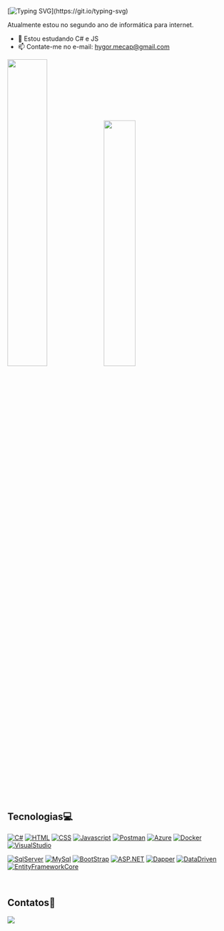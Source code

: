 [![Typing SVG](https://readme-typing-svg.herokuapp.com?font=Montserrat&weight=800&pause=1000&color=A456F7&=true&vCenter=true&width=800&lines=Olá+,+eu+sou+o+Hygor+e+sou+apaixonado+por+programação.🌌+;+Seja+bem+vindo(a)+ao+meu+perfil!)](https://git.io/typing-svg) 
<p>Atualmente estou no segundo ano de informática para internet.</p>

- 🌱 Estou estudando C# e JS
- 📫 Contate-me no e-mail: hygor.mecap@gmail.com

<div>
<picture>
<source
  srcset="https://github-readme-stats.vercel.app/api?username=HygorSX&show_icons=true&theme=midnight-purple"
/>
 <img width="42%" src="https://github-readme-stats.vercel.app/api?username=HygorSX&show_icons=true" />
</picture>
 <img width="37.6%"src="https://github-readme-stats.vercel.app/api/top-langs/?username=HygorSX&layout=compact&theme=midnight-purple" />
  </div>
  <div style="display: inline-block"><br>
    <h2>Tecnologias💻</h2>
    
[![C#](https://img.shields.io/badge/-C%23-512BD4?style=for-the-badge&logo=c-sharp&logoColor=white&labelColor=512BD4)](https://example.com/)
[![HTML](https://img.shields.io/badge/-HTML-512BD4?style=for-the-badge&logo=html5&logoColor=white&labelColor=512BD4)](https://example.com/)
[![CSS](https://img.shields.io/badge/-CSS-512BD4?style=for-the-badge&logo=css3&logoColor=white&labelColor=512BD4)](https://example.com/)
[![Javascript](https://img.shields.io/badge/-Javascript-512BD4?style=for-the-badge&logo=javascript&logoColor=white&labelColor=512BD4)](https://example.com/)
[![Postman](https://img.shields.io/badge/-Postman-512BD4?style=for-the-badge&logo=postman&logoColor=white&labelColor=512BD4)](https://example.com/)
[![Azure](https://img.shields.io/badge/-Azure-512BD4?style=for-the-badge&logo=microsoft-azure&logoColor=white&labelColor=512BD4)](https://example.com/)
[![Docker](https://img.shields.io/badge/-Docker-512BD4?style=for-the-badge&logo=docker&logoColor=white&labelColor=512BD4)](https://example.com/)
[![VisualStudio](https://img.shields.io/badge/-Visual_Studio-512BD4?style=for-the-badge&logo=visual-studio&logoColor=white&labelColor=512BD4)](https://example.com/)

[![SqlServer](https://img.shields.io/badge/-SqlServer-512BD4?style=for-the-badge&logo=microsoft-sql-server&logoColor=white&labelColor=512BD4)](https://example.com/)
[![MySql](https://img.shields.io/badge/-MySql-512BD4?style=for-the-badge&logo=mysql&logoColor=white&labelColor=512BD4)](https://example.com/)
[![BootStrap](https://img.shields.io/badge/-BootStrap-512BD4?style=for-the-badge&logo=bootstrap&logoColor=white&labelColor=512BD4)](https://example.com/)
[![ASP.NET](https://img.shields.io/badge/-ASP.NET-512BD4?style=for-the-badge&logo=.net&logoColor=white&labelColor=512BD4)](https://example.com/)
[![Dapper](https://img.shields.io/badge/-Dapper-512BD4?style=for-the-badge&labelColor=512BD4)](https://example.com/)
[![DataDriven](https://img.shields.io/badge/-DataDriven-512BD4?style=for-the-badge&labelColor=512BD4)](https://example.com/)
[![EntityFrameworkCore](https://img.shields.io/badge/-Entity_Framework_Core-512BD4?style=for-the-badge&logo=.net&logoColor=white&labelColor=512BD4)](https://example.com/)



  </div><br>
 <div><br>
    <h2>Contatos📱</h2>
  <a href="https://www.linkedin.com/in/hygor-dev-backend/" target="_blank"><img src="https://img.shields.io/badge/LinkedIn-512BD4?style=for-the-badge&logo=linkedin&logoColor=white">
   </div>    

 





